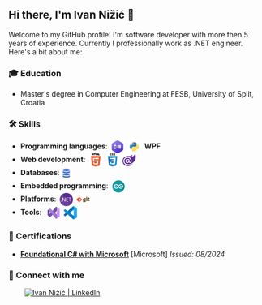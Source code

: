 ## Hi there, I'm Ivan Nižić 👋
Welcome to my GitHub profile! I'm software developer with more then 5 years of experience. Currently I professionally work as .NET engineer. Here's a bit about me:

### 🎓 Education
- Master's degree in Computer Engineering at FESB, University of Split, Croatia

### 🛠️ Skills
- **Programming languages**:&ensp;<img align="center" alt="C#" width="26px" src="https://raw.githubusercontent.com/github/explore/80688e429a7d4ef2fca1e82350fe8e3517d3494d/topics/csharp/csharp.png"/>&ensp;<img align="center" alt="Python" width="26px" src="https://raw.githubusercontent.com/github/explore/e31937ba11fcf9ec0238312b008d2e09007936c0/topics/python/python.png" />&ensp;**WPF**
- **Web development**:&ensp;<img align="center" alt="HTML5" width="26px" src="https://raw.githubusercontent.com/github/explore/80688e429a7d4ef2fca1e82350fe8e3517d3494d/topics/html/html.png" />&ensp;<img align="center" alt="CSS3" width="26px" src="https://raw.githubusercontent.com/github/explore/e31937ba11fcf9ec0238312b008d2e09007936c0/topics/css/css.png" />&ensp;<img align="center" alt="Blazor" width="26px" src="https://raw.githubusercontent.com/github/explore/e31937ba11fcf9ec0238312b008d2e09007936c0/topics/blazor/blazor.png" />
- **Databases**:<img align="center" alt="SQL" width="26px" src="https://raw.githubusercontent.com/github/explore/80688e429a7d4ef2fca1e82350fe8e3517d3494d/topics/sql/sql.png" />
- **Embedded programming**:&ensp;<img align="center" alt="Arduino" width="26px" src="https://raw.githubusercontent.com/github/explore/e31937ba11fcf9ec0238312b008d2e09007936c0/topics/arduino/arduino.png" />
- **Platforms**:&ensp;<img align="center" alt="GitHub" width="26px" src="https://raw.githubusercontent.com/github/explore/main/topics/dotnet/dotnet.png" />&ensp;<img align="center" alt="GitHub" width="26px" src="https://raw.githubusercontent.com/github/explore/main/topics/git/git.png" />
- **Tools**: &ensp;<img align="center" alt="Microsoft Visual Studio" width="26px" src="https://raw.githubusercontent.com/github/explore/e31937ba11fcf9ec0238312b008d2e09007936c0/topics/visual-studio/visual-studio.png" />&ensp;<img align="center" alt="Visual Studio Code" width="26px" src="https://raw.githubusercontent.com/github/explore/80688e429a7d4ef2fca1e82350fe8e3517d3494d/topics/visual-studio-code/visual-studio-code.png" />

### 📜 Certifications

- **[Foundational C# with Microsoft](https://www.freecodecamp.org/certification/fcc764f441f-81da-474e-a578-3aa0c263224f/foundational-c-sharp-with-microsoft)** [Microsoft]
*Issued: 08/2024*

### 💬 Connect with me
<p>
  &nbsp;&nbsp;&nbsp;&nbsp;&nbsp;&nbsp;&nbsp;
  <a href="https://www.linkedin.com/in/ivan-ni%C5%BEi%C4%87-000902181?originalSubdomain=hr&original_referer=https%3A%2F%2Fwww.google.com%2F">
      <img alt="Ivan Nižić | LinkedIn" width="22px" src="https://cdn-icons-png.flaticon.com/512/174/174857.png" />
  </a>
</p>
